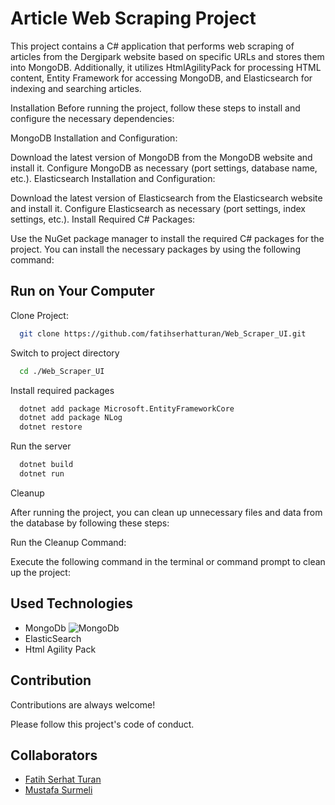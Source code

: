 
# Article Web Scraping Project

This project contains a C# application that performs web scraping of articles from the Dergipark website based on specific URLs and stores them into MongoDB. Additionally, it utilizes HtmlAgilityPack for processing HTML content, Entity Framework for accessing MongoDB, and Elasticsearch for indexing and searching articles.

Installation
Before running the project, follow these steps to install and configure the necessary dependencies:

MongoDB Installation and Configuration:

Download the latest version of MongoDB from the MongoDB website and install it.
Configure MongoDB as necessary (port settings, database name, etc.).
Elasticsearch Installation and Configuration:

Download the latest version of Elasticsearch from the Elasticsearch website and install it.
Configure Elasticsearch as necessary (port settings, index settings, etc.).
Install Required C# Packages:

Use the NuGet package manager to install the required C# packages for the project. You can install the necessary packages by using the following command:
## Run on Your Computer

Clone Project:

```bash
  git clone https://github.com/fatihserhatturan/Web_Scraper_UI.git
```

Switch to project directory

```bash
  cd ./Web_Scraper_UI
```

Install required packages

```bash
  dotnet add package Microsoft.EntityFrameworkCore
  dotnet add package NLog
  dotnet restore
```

Run the server

```bash
  dotnet build
  dotnet run
```
Cleanup

After running the project, you can clean up unnecessary files and data from the database by following these steps:

Run the Cleanup Command:

Execute the following command in the terminal or command prompt to clean up the project:

  
## Used Technologies


- MongoDb ![MongoDb](https://brandfolder.com/mongodb/press-kit/#!asset/jv3gcw39g9hswvbwrvjc3qtj)
- ElasticSearch
- Html Agility Pack

## Contribution

Contributions are always welcome!

Please follow this project's code of conduct.


## Collaborators 
- [Fatih Serhat Turan](https://github.com/fatihserhatturan) 
- [Mustafa Surmeli](https://github.com/mustafasurmeli) 


  
